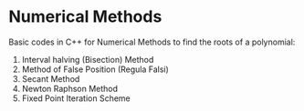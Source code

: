 # Numerical Methods

Basic codes in C++ for Numerical Methods to find the roots of a polynomial:
1. Interval halving (Bisection) Method
2. Method of False Position (Regula Falsi)
3. Secant Method
4. Newton Raphson Method
5. Fixed Point Iteration Scheme
